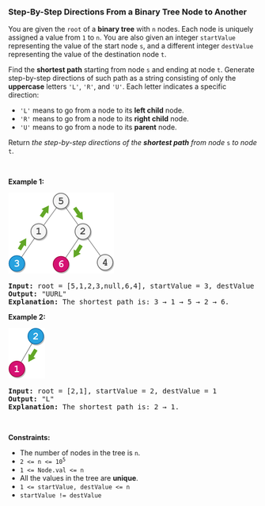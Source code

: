 
<h3>Step-By-Step Directions From a Binary Tree Node to Another</h3>
<div><p>You are given the <code>root</code> of a <strong>binary tree</strong> with <code>n</code> nodes. Each node is uniquely assigned a value from <code>1</code> to <code>n</code>. You are also given an integer <code>startValue</code> representing the value of the start node <code>s</code>, and a different integer <code>destValue</code> representing the value of the destination node <code>t</code>.</p>
<p>Find the <strong>shortest path</strong> starting from node <code>s</code> and ending at node <code>t</code>. Generate step-by-step directions of such path as a string consisting of only the <strong>uppercase</strong> letters <code>'L'</code>, <code>'R'</code>, and <code>'U'</code>. Each letter indicates a specific direction:</p>
<ul>
<li><code>'L'</code> means to go from a node to its <strong>left child</strong> node.</li>
<li><code>'R'</code> means to go from a node to its <strong>right child</strong> node.</li>
<li><code>'U'</code> means to go from a node to its <strong>parent</strong> node.</li>
</ul>
<p>Return <em>the step-by-step directions of the <strong>shortest path</strong> from node </em><code>s</code><em> to node</em> <code>t</code>.</p>
<p> </p>
<p><strong>Example 1:</strong></p>
<img alt="" src="assets/5f70e37603b24714915bbcaf0ad3c9ae.png" style="width: 214px; height: 163px;"/>
<pre><strong>Input:</strong> root = [5,1,2,3,null,6,4], startValue = 3, destValue = 6
<strong>Output:</strong> "UURL"
<strong>Explanation:</strong> The shortest path is: 3 → 1 → 5 → 2 → 6.
</pre>
<p><strong>Example 2:</strong></p>
<img alt="" src="assets/2b761729151141799e6fd83b4f7012a7.png" style="width: 74px; height: 102px;"/>
<pre><strong>Input:</strong> root = [2,1], startValue = 2, destValue = 1
<strong>Output:</strong> "L"
<strong>Explanation:</strong> The shortest path is: 2 → 1.
</pre>
<p> </p>
<p><strong>Constraints:</strong></p>
<ul>
<li>The number of nodes in the tree is <code>n</code>.</li>
<li><code>2 &lt;= n &lt;= 10<sup>5</sup></code></li>
<li><code>1 &lt;= Node.val &lt;= n</code></li>
<li>All the values in the tree are <strong>unique</strong>.</li>
<li><code>1 &lt;= startValue, destValue &lt;= n</code></li>
<li><code>startValue != destValue</code></li>
</ul>
</div>
